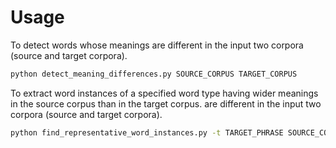 # Usage

To detect words whose meanings are different in the input two corpora (source and target corpora).
```bash
python detect_meaning_differences.py SOURCE_CORPUS TARGET_CORPUS
```

To extract word instances of a specified word type having wider meanings in the source corpus than in the target corpus. are different in the input two corpora (source and target corpora).
```bash
python find_representative_word_instances.py -t TARGET_PHRASE SOURCE_CORPUS TARGET_CORPUS
```
